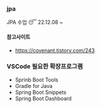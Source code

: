 ### jpa
JPA 수업 😴 22.12.08 ~ 

#### 참고사이트
- https://covenant.tistory.com/243

### VSCode 필요한 확장프로그램
- Sprinb Boot Tools
- Gradle for Java
- Spring Boot Snippets
- Spring Boot Dashboard